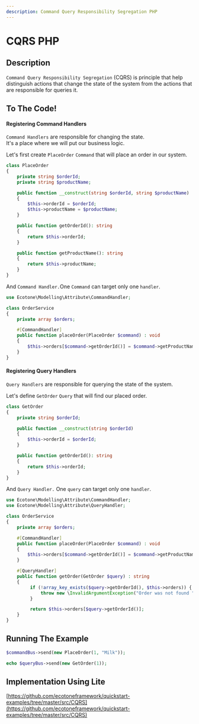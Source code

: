 ```yaml
---
description: Command Query Responsibility Segregation PHP
---
```


# CQRS PHP

## Description

`Command Query Responsibility Segregation` \(CQRS\) is principle that help distinguish actions that change the state of the system from the actions that are responsible for queries it. 

## To The Code!

#### Registering Command Handlers

`Command Handlers` are responsible for changing the state.   
It's a place where we will put our business logic.   
  
Let's first create `PlaceOrder` `Command` that will place an order in our system.

```php
class PlaceOrder
{
    private string $orderId;
    private string $productName;

    public function __construct(string $orderId, string $productName)
    {
        $this->orderId = $orderId;
        $this->productName = $productName;
    }

    public function getOrderId(): string
    {
        return $this->orderId;
    }

    public function getProductName(): string
    {
        return $this->productName;
    }
}
```

And `Command Handler.`One `Command` can target only one `handler`. 

```php
use Ecotone\Modelling\Attribute\CommandHandler;

class OrderService
{
    private array $orders;

    #[CommandHandler]
    public function placeOrder(PlaceOrder $command) : void
    {
        $this->orders[$command->getOrderId()] = $command->getProductName();
    }
}
```

#### Registering Query Handlers

`Query Handlers` are responsible for querying the state of the system.

Let's define `GetOrder` `Query` that will find our placed order.

```php
class GetOrder
{
    private string $orderId;

    public function __construct(string $orderId)
    {
        $this->orderId = $orderId;
    }

    public function getOrderId(): string
    {
        return $this->orderId;
    }
}
```

And `Query Handler.` One `query` can target only one `handler`.

```php
use Ecotone\Modelling\Attribute\CommandHandler;
use Ecotone\Modelling\Attribute\QueryHandler;

class OrderService
{
    private array $orders;

    #[CommandHandler]
    public function placeOrder(PlaceOrder $command) : void
    {
        $this->orders[$command->getOrderId()] = $command->getProductName();
    }

    #[QueryHandler]
    public function getOrder(GetOrder $query) : string
    {
         if (!array_key_exists($query->getOrderId(), $this->orders)) {
             throw new \InvalidArgumentException("Order was not found " . $query->getOrderId());
         }

         return $this->orders[$query->getOrderId()];
    }
}
```

## Running The Example

```php
$commandBus->send(new PlaceOrder(1, "Milk"));

echo $queryBus->send(new GetOrder(1));
```

## Implementation Using Lite

[https://github.com/ecotoneframework/quickstart-examples/tree/master/src/CQRS](https://github.com/ecotoneframework/quickstart-examples/tree/master/src/CQRS)

